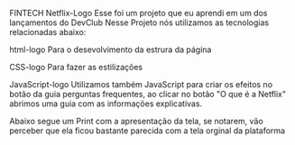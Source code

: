 FINTECH Netflix-Logo
Esse foi um projeto que eu aprendi em um dos lançamentos do DevClub
Nesse Projeto nós utilizamos as tecnologias relacionadas abaixo:

html-logo
Para o desevolvimento da estrura da página

CSS-logo
Para fazer as estilizações

JavaScript-logo
Utilizamos também JavaScript para criar os efeitos no botão da guia perguntas frequentes, ao clicar no botão "O que é a Netflix" abrimos uma guia com as informações explicativas.


Abaixo segue um Print com a apresentação da tela, se notarem, vão perceber que ela ficou bastante parecida com a tela orginal da plataforma
